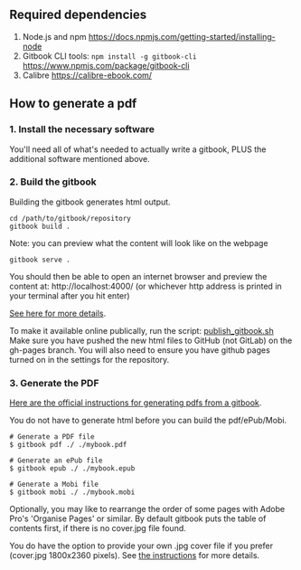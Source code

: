 ## Required dependencies
1. Node.js and npm https://docs.npmjs.com/getting-started/installing-node
2. Gitbook CLI tools: `npm install -g gitbook-cli` https://www.npmjs.com/package/gitbook-cli
3. Calibre https://calibre-ebook.com/

## How to generate a pdf 
### 1. Install the necessary software
You'll need all of what's needed to actually write a gitbook, 
PLUS the additional software mentioned above.

### 2. Build the gitbook
Building the gitbook generates html output.
```
cd /path/to/gitbook/repository
gitbook build .
```

Note: you can preview what the content will look like on the webpage
```
gitbook serve .
```
You should then be able to open an internet browser and preview the content at: http://localhost:4000/ 
(or whichever http address is printed in your terminal after you hit enter)

[See here for more details](https://til.secretgeek.net/gitbook/use_gitbook_locally.html).

To make it available online publically, run the script: [publish_gitbook.sh](https://github.com/monashmicroimaging/gitbook-how-to-contribute/blob/master/publish_gitbook.sh)
Make sure you have pushed the new html files to GitHub (not GitLab) on the gh-pages branch. You will also need to ensure you have github pages turned on in the settings for the repository.

### 3. Generate the PDF
[Here are the official instructions for generating pdfs from a gitbook](https://toolchain.gitbook.com/ebook.html).

You do not have to generate html before you can build the pdf/ePub/Mobi.

```
# Generate a PDF file
$ gitbook pdf ./ ./mybook.pdf

# Generate an ePub file
$ gitbook epub ./ ./mybook.epub

# Generate a Mobi file
$ gitbook mobi ./ ./mybook.mobi
```

Optionally, you may like to rearrange the order of some pages with Adobe Pro's 'Organise Pages' or similar. 
By default gitbook puts the table of contents first, if there is no cover.jpg file found.

You do have the option to provide your own .jpg cover file if you prefer (cover.jpg 1800x2360 pixels). 
See [the instructions](https://toolchain.gitbook.com/ebook.html) for more details.

